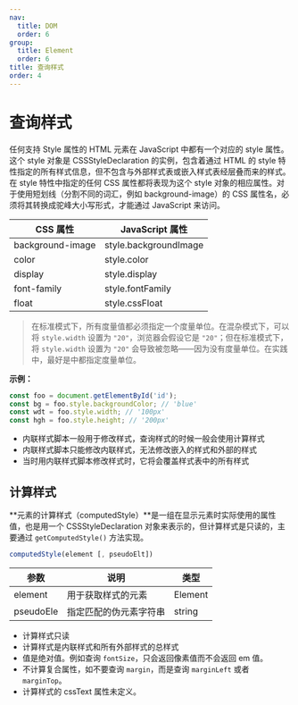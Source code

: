 ```yaml
---
nav:
  title: DOM
  order: 6
group:
  title: Element
  order: 6
title: 查询样式
order: 4
---
```


# 查询样式

任何支持 Style 属性的 HTML 元素在 JavaScript 中都有一个对应的 style 属性。这个 style 对象是 CSSStyleDeclaration 的实例，包含着通过 HTML 的 style 特性指定的所有样式信息，但不包含与外部样式表或嵌入样式表经层叠而来的样式。在 style 特性中指定的任何 CSS 属性都将表现为这个 style 对象的相应属性。对于使用短划线（分割不同的词汇，例如 background-image）的 CSS 属性名，必须将其转换成驼峰大小写形式，才能通过 JavaScript 来访问。

| CSS 属性         | JavaScript 属性       |
| ---------------- | --------------------- |
| background-image | style.backgroundImage |
| color            | style.color           |
| display          | style.display         |
| font-family      | style.fontFamily      |
| float            | style.cssFloat        |

> 在标准模式下，所有度量值都必须指定一个度量单位。在混杂模式下，可以将 `style.width` 设置为 `"20"`，浏览器会假设它是 `"20"`；但在标准模式下，将 `style.width` 设置为 `"20"` 会导致被忽略——因为没有度量单位。在实践中，最好是中都指定度量单位。

**示例：**

```js
const foo = document.getElementById('id');
const bg = foo.style.backgroundColor; // 'blue'
const wdt = foo.style.width; // '100px'
const hgh = foo.style.height; // '200px'
```

- 内联样式脚本一般用于修改样式，查询样式的时候一般会使用计算样式
- 内联样式脚本只能修改内联样式，无法修改嵌入的样式和外部的样式
- 当时用内联样式脚本修改样式时，它将会覆盖样式表中的所有样式

## 计算样式

**元素的计算样式（computedStyle）**是一组在显示元素时实际使用的属性值，也是用一个 CSSStyleDeclaration 对象来表示的，但计算样式是只读的，主要通过 `getComputedStyle()` 方法实现。

```js
computedStyle(element [, pseudoElt])
```

| 参数      | 说明                   | 类型    |
| --------- | ---------------------- | ------- |
| element   | 用于获取样式的元素     | Element |
| pseudoEle | 指定匹配的伪元素字符串 | string  |

- 计算样式只读
- 计算样式是内联样式和所有外部样式的总样式
- 值是绝对值。例如查询 `fontSize`，只会返回像素值而不会返回 em 值。
- 不计算复合属性，如不要查询 `margin`，而是查询 `marginLeft` 或者 `marginTop`。
- 计算样式的 cssText 属性未定义。
